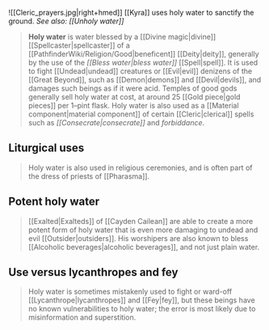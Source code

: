 ![[Cleric_prayers.jpg|right+hmed]] 
 [[Kyra]] uses holy water to sanctify the ground.
*See also: [[Unholy water]]*
> **Holy water** is water blessed by a [[Divine magic|divine]] [[Spellcaster|spellcaster]] of a [[PathfinderWiki/Religion/Good|beneficent]] [[Deity|deity]], generally by the use of the *[[Bless water|bless water]]* [[Spell|spell]]. It is used to fight [[Undead|undead]] creatures or [[Evil|evil]] denizens of the [[Great Beyond]], such as [[Demon|demons]] and [[Devil|devils]], and damages such beings as if it were acid. Temples of good gods generally sell holy water at cost, at around 25 [[Gold piece|gold pieces]] per 1–pint flask. Holy water is also used as a [[Material component|material component]] of certain [[Cleric|clerical]] spells such as *[[Consecrate|consecrate]]* and *forbiddance*.



## Liturgical uses

> Holy water is also used in religious ceremonies, and is often part of the dress of priests of [[Pharasma]].


## Potent holy water

> [[Exalted|Exalteds]] of [[Cayden Cailean]] are able to create a more potent form of holy water that is even more damaging to undead and evil [[Outsider|outsiders]]. His worshipers are also known to bless [[Alcoholic beverages|alcoholic beverages]], and not just plain water.


## Use versus lycanthropes and fey

> Holy water is sometimes mistakenly used to fight or ward-off [[Lycanthrope|lycanthropes]] and [[Fey|fey]], but these beings have no known vulnerabilities to holy water; the error is most likely due to misinformation and superstition.







